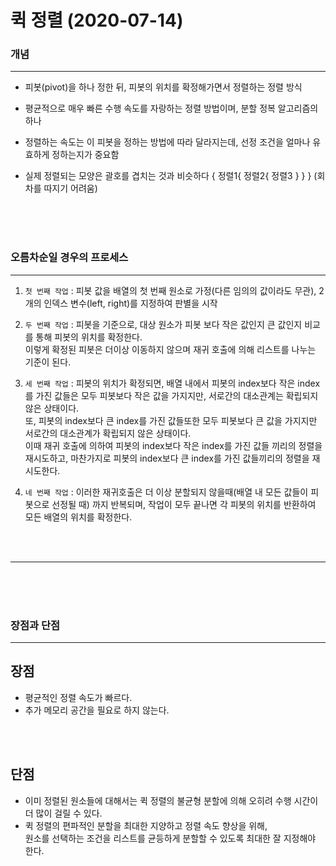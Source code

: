 # 퀵 정렬 (2020-07-14)


### 개념

---

* 피봇(pivot)을 하나 정한 뒤, 피봇의 위치를 확정해가면서 정렬하는 정렬 방식

* 평균적으로 매우 빠른 수행 속도를 자랑하는 정렬 방법이며, 분할 정복 알고리즘의 하나<br/>

* 정렬하는 속도는 이 피봇을 정하는 방법에 따라 달라지는데, 선정 조건을 얼마나 유효하게 정하는지가 중요함<br/>

* 실제 정렬되는 모양은 괄호를 겹치는 것과 비슷하다 { 정렬1{ 정렬2{ 정렬3 } } } (회차를 따지기 어려움)

<br/><br/><br/>


### 오름차순일 경우의 프로세스 

---
1. `첫 번째 작업` : 피봇 값을 배열의 첫 번째 원소로 가정(다른 임의의 값이라도 무관), 2개의 인덱스 변수(left, right)를 지정하여 판별을 시작<br/>

2. `두 번째 작업` : 피봇을 기준으로, 대상 원소가 피봇 보다 작은 값인지 큰 값인지 비교를 통해 피봇의 위치를 확정한다.<br/>
이렇게 확정된 피봇은 더이상 이동하지 않으며 재귀 호출에 의해 리스트를 나누는 기준이 된다.<br/>

3. `세 번째 작업` : 피봇의 위치가 확정되면, 배열 내에서 피봇의 index보다 작은 index를 가진 값들은 모두 피봇보다 작은 값을 가지지만, 서로간의 대소관계는 확립되지 않은 상태이다.<br/>
또, 피봇의 index보다 큰 index를 가진 값들또한 모두 피봇보다 큰 값을 가지지만 서로간의 대소관계가 확립되지 않은 상태이다.<br/>
이때 재귀 호출에 의하여 피봇의 index보다 작은 index를 가진 값들 끼리의 정렬을 재시도하고, 마찬가지로 피봇의 index보다 큰 index를 가진 값들끼리의 정렬을 재시도한다.<br/>

4. `네 번째 작업` : 이러한 재귀호출은 더 이상 분할되지 않을때(배열 내 모든 값들이 피봇으로 선정될 때) 까지 반복되며, 작업이 모두 끝나면 각 피봇의 위치를 반환하여 모든 배열의 위치를 확정한다.<br/>

<br/><br/>

---
<br/><br/><br/>

### 장점과 단점

---

장점
---

* 평균적인 정렬 속도가 빠르다.
* 추가 메모리 공간을 필요로 하지 않는다.

<br/><br/>

단점
---
* 이미 정렬된 원소들에 대해서는 퀵 정렬의 불균형 분할에 의해 오히려 수행 시간이 더 많이 걸릴 수 있다.<br/>
* 퀵 정렬의 편파적인 분할을 최대한 지양하고 정렬 속도 향상을 위해,<br/>
 원소를 선택하는 조건을 리스트를 균등하게 분할할 수 있도록 최대한 잘 지정해야 한다.<br/>
